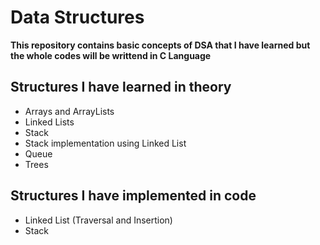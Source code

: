 # Data Structures
**This repository contains basic concepts of DSA that I have learned but the whole codes will be writtend in C Language**

## Structures I have learned in theory

- Arrays and ArrayLists
- Linked Lists
- Stack
- Stack implementation using Linked List
- Queue
- Trees

## Structures I have implemented in code

- Linked List (Traversal and Insertion)
- Stack